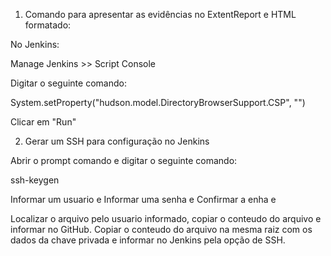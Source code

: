 
1. Comando para apresentar as evidências no ExtentReport e HTML formatado:

No Jenkins:

Manage Jenkins >> Script Console

Digitar o seguinte comando:

System.setProperty("hudson.model.DirectoryBrowserSupport.CSP", "")

Clicar em "Run"


2. Gerar um SSH para configuração no Jenkins

Abrir o prompt comando e digitar o seguinte comando:

ssh-keygen

Informar um usuario e <enter>
Informar uma senha e <enter>
Confirmar a enha e <enter>

Localizar o arquivo pelo usuario informado, copiar o conteudo do arquivo e informar no GitHub.
Copiar o conteudo do arquivo na mesma raiz com os dados da chave privada e informar no Jenkins pela opção de SSH.


